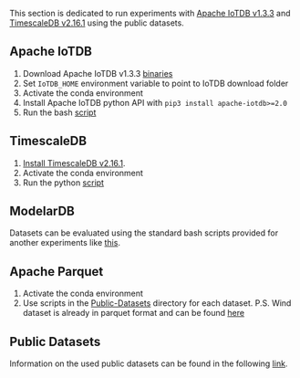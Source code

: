 This section is dedicated to run experiments with [Apache IoTDB v1.3.3](https://iotdb.apache.org/UserGuide/V1.3.x/QuickStart/QuickStart_apache.html) and [TimescaleDB v2.16.1](https://github.com/timescale/timescaledb/releases/tag/2.16.1) using the public datasets.

## Apache IoTDB
1. Download Apache IoTDB v1.3.3 [binaries](https://archive.apache.org/dist/iotdb/1.3.3/)
2. Set `IoTDB_HOME` environment variable to point to IoTDB download folder
3. Activate the conda environment
4. Install Apache IoTDB python API with `pip3 install apache-iotdb>=2.0`
5. Run the bash [script](IoTDB/run_ingest_iotdb.sh)

## TimescaleDB
1. [Install TimescaleDB v2.16.1](https://github.com/timescale/timescaledb/releases/tag/2.16.1).
2. Activate the conda environment
3. Run the python [script](TimescaleDB/ingest_parquet_to_timescale.py)

## ModelarDB
Datasets can be evaluated using the standard bash scripts provided for another experiments like [this](../../Experiments/Impact-Proposed-Methods/ingest_dataset.sh).

## Apache Parquet
1. Activate the conda environment
2. Use scripts in the [Public-Datasets](./Public-Datasets) directory for each dataset. P.S. Wind dataset is already in parquet format and can be found [here](../../data/)

## Public Datasets
Information on the used public datasets can be found in the following [link](Public-Datasets/README.md).